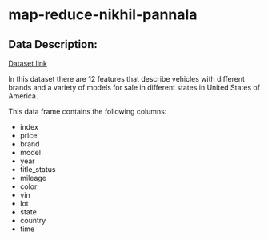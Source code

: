 # map-reduce-nikhil-pannala
## Data Description:
[Dataset link](https://www.kaggle.com/doaaalsenani/usa-cers-dataset/version/1)

In this dataset there are 12 features that describe vehicles with different brands and a variety of models for sale in different states in United States of America.

This data frame contains the following columns:
- index
- price
- brand
- model
- year
- title_status
- mileage
- color
- vin
- lot
- state
- country
- time
